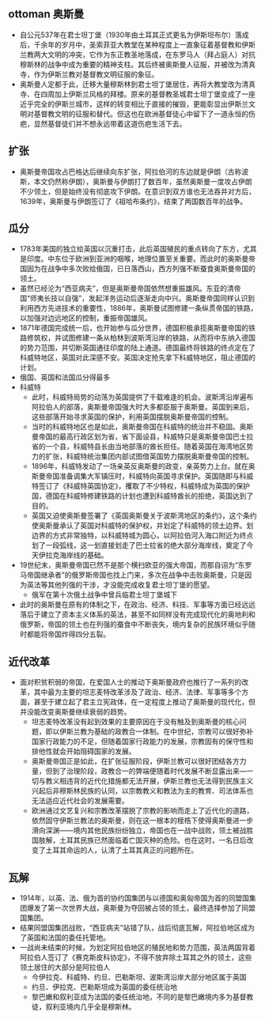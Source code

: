 ## ottoman 奥斯曼

* 自公元537年在君士坦丁堡（1930年由土耳其正式更名为伊斯坦布尔）落成后，千余年的岁月中，圣索菲亚大教堂在某种程度上一直象征着基督教和伊斯兰教两大文明的冲突，它作为东正教圣地落成，在东罗马人（拜占庭人）对抗穆斯林的战争中成为重要的精神支柱。其后终被奥斯曼人征服，并被改为清真寺，作为伊斯兰教对基督教文明征服的象征。
* 奥斯曼人定都于此，迁移大量穆斯林到君士坦丁堡居住，再将大教堂改为清真寺、在四周加上伊斯兰风格的拜楼。原来的基督教圣城君士坦丁堡变成了一座近乎完全的伊斯兰城市，这样的转变相比于直接的摧毁，更能彰显出伊斯兰文明对基督教文明的征服和替代。但这也在欧洲基督徒心中留下了一道永恒的伤疤，显然基督徒们并不想永远带着这道伤疤生活下去。

## 扩张

* 奥斯曼帝国攻占巴格达后继续向东扩张，阿拉伯河的东边就是伊朗（古称波斯，本文仍然称伊朗），奥斯曼与伊朗打了数百年，虽然奥斯曼一度攻占伊朗不少领土，但是始终没有彻底攻下伊朗。在意识到双方谁也无法吞并对方后，1639年，奥斯曼与伊朗签订了《祖哈布条约》，结束了两国数百年的战争。

## 瓜分

* 1783年美国的独立给英国以沉重打击，此后英国殖民的重点转向了东方，尤其是印度。中东位于欧洲到亚洲的咽喉，地理位置至关重要。而此时的奥斯曼帝国因为在战争中多次败给俄国，已日落西山，西方列强不断蚕食奥斯曼帝国的领土。
* 虽然已经沦为“西亚病夫”，但是奥斯曼帝国依然想重振雄风。东亚的清帝国“师夷长技以自强”，发起洋务运动后逐渐走向中兴。奥斯曼帝国同样认识到利用西方先进技术的重要性，1886年，奥斯曼试图修建一条纵贯帝国的铁路，以加强对边远地区的控制，重振帝国雄风。
* 1871年德国完成统一后，也开始参与瓜分世界，德国积极承揽奥斯曼帝国的铁路修筑权，并试图修建一条从柏林到波斯湾沿岸的铁路，从而将中东纳入德国的势力范围，并切断英国通往印度的陆上通道。德国最终将铁路的终点定在了科威特地区，英国对此深感不安。英国决定抢先拿下科威特地区，阻止德国的计划。
* 俄国、英国和法国瓜分得最多
* 科威特
	- 此时，科威特局势的动荡为英国提供了千载难逢的机会。波斯湾沿岸遍布阿拉伯人的部落，奥斯曼帝国强大时大多都臣服于奥斯曼。英国到来后，这些部落开始寻求英国的保护，利用英国摆脱奥斯曼帝国的控制。
	- 当时的科威特地区也是如此，奥斯曼帝国在科威特的统治并不稳固。奥斯曼帝国的最高行政区划为省，省下面设县，科威特只是奥斯曼帝国巴士拉省的一个县，科威特县长由当地部落的酋长担任。随着英国在海湾地区势力的扩张，科威特统治集团内部试图借英国势力摆脱奥斯曼帝国的控制。
	- 1896年，科威特发动了一场亲英反奥斯曼的政变，亲英势力上台。就在奥斯曼帝国准备调集大军镇压时，科威特向英国寻求保护。英国随即与科威特签订了《科威特英国协定》，攫取了不少特权，科威特成为英国的保护国，德国在科威特修建铁路的计划也遭到科威特酋长的拒绝，英国达到了目的。
	- 英国又迫使奥斯曼签署了《英国奥斯曼关于波斯湾地区的条约》，这个条约使奥斯曼承认了英国对科威特的保护权，并划定了科威特的领土边界。划边界的方式非常独特，以科威特城为圆心，以阿拉伯河入海口附近为终点划了一段弧线，这一划直接划走了巴士拉省的绝大部分海岸线，奠定了今天伊拉克海岸线的基础。
* 19世纪末，奥斯曼帝国已然不是那个横扫欧亚的强大帝国，而那自诩为“东罗马帝国继承者”的俄罗斯帝国也找上门来，多次在战争中击败奥斯曼，只是因为英法等其他列强的干涉，才没能完成收复君士坦丁堡的愿望。
	- 俄军在第十次俄土战争中曾兵临君士坦丁堡城下
* 此时的奥斯曼在原有的体制之下，在政治、经济、科技、军事等方面已经远远落后于建立了资本主义体系的英法，甚至不如同样没有完成现代化的奥地利和俄罗斯，帝国的领土也在列强的蚕食中不断丧失，境内复杂的民族环境似乎随时都能将帝国炸得四分五裂。

## 近代改革

* 面对积贫积弱的帝国，在爱国人士的推动下奥斯曼政府也推行了一系列的改革，其中最为主要的坦志麦特改革涉及了政治、经济、法律、军事等多个方面，甚至于建立起了君主立宪政体，在一定程度上推动了奥斯曼的现代化，但并没能改变奥斯曼继续衰弱的趋势。
	- 坦志麦特改革没有起到效果的主要原因在于没有触及到奥斯曼的核心问题，即以伊斯兰教为基础的政教合一体制。在中世纪，宗教可以很好弥补国家行政能力的不足，但随着国家行政能力的发展，宗教固有的保守性和排他性就会开始阻碍国家的发展。
	- 奥斯曼帝国正是如此，在扩张征服阶段，伊斯兰教可以很好团结各方力量，但到了治理阶段，政教合一的弊端便随着时代发展不断显露出来—一切与教义相违背的近代化措施都无法开展，伊斯兰教也无法得到民族主义兴起后非穆斯林民族的认同，以宗教教义和教法为主的教育、司法体系也无法适应近代社会的发展需要。
	- 欧洲通过文艺复兴和宗教改革摆脱了宗教的影响而走上了近代化的道路，依然固守伊斯兰教法的奥斯曼，则在这一根本的桎梏下使得奥斯曼进一步滑向深渊——境内其他民族纷纷独立，帝国也在一战中战败，领土被战胜国肢解，土耳其民族已然面临着亡国灭种的危险。也在这时，一名日后改变了土耳其命运的人，认清了土耳其真正的问题所在。

## 瓦解

* 1914年，以英、法、俄为首的协约国集团与以德国和奥匈帝国为首的同盟国集团爆发了第一次世界大战，奥斯曼为夺回被占领的领土，最终选择参加了同盟国集团。
* 结果同盟国集团战败，“西亚病夫”站错了队，战后彻底瓦解，阿拉伯地区成为了英国和法国的委任托管地。
* 一战尚未结束的时候，为划定阿拉伯地区的殖民地和势力范围，英法两国背着阿拉伯人签订了《赛克斯皮科协定》，不得不放弃除土耳其之外的领土，这些领土居住的大部分是阿拉伯人
	- 今伊拉克、科威特、约旦、巴勒斯坦、波斯湾沿岸大部分地区属于英国
	- 约旦、伊拉克、巴勒斯坦成为英国的委任统治地
	- 黎巴嫩和叙利亚成为法国的委任统治地，不同的是黎巴嫩境内多为基督教徒，叙利亚境内几乎全是穆斯林。
